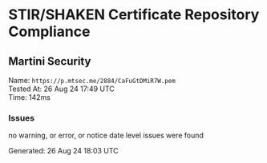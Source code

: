 # STIR/SHAKEN Certificate Repository Compliance

## Martini Security

Name: `https://p.mtsec.me/2884/CaFuGtDMiR7W.pem`\
Tested At: 26 Aug 24 17:49 UTC\
Time: 142ms

### Issues

no warning, or error, or notice date level issues were found

Generated: 26 Aug 24 18:03 UTC